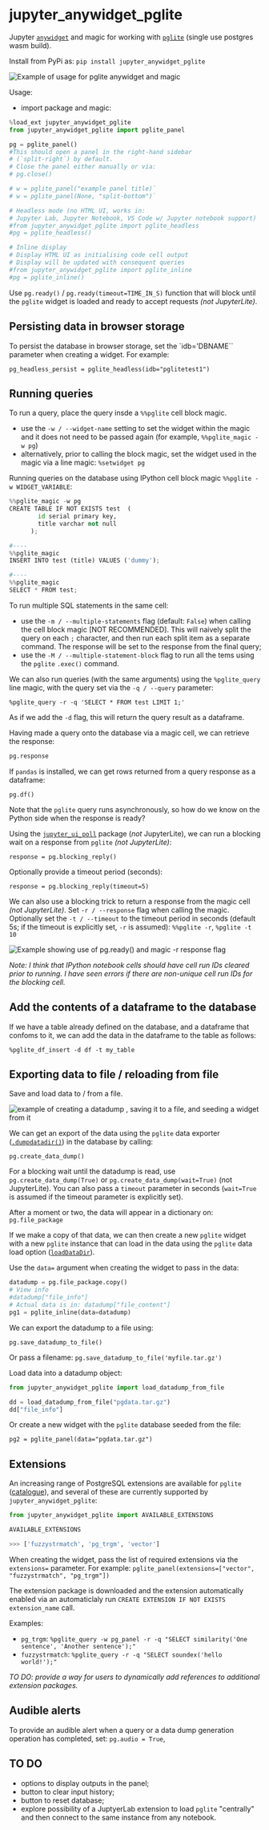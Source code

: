 # jupyter_anywidget_pglite

Jupyter [`anywidget`](https://anywidget.dev/) and magic for working with [`pglite`](https://github.com/electric-sql/pglite) (single use postgres wasm build).

Install from PyPi as: `pip install jupyter_anywidget_pglite`

![Example of usage for pglite anywidget and magic](images/pglite_anywidget_magic.png)

Usage:

- import package and magic:

```python
%load_ext jupyter_anywidget_pglite
from jupyter_anywidget_pglite import pglite_panel

pg = pglite_panel()
#This should open a panel in the right-hand sidebar
# (`split-right`) by default.
# Close the panel either manually or via:
# pg.close()

# w = pglite_panel("example panel title)`
# w = pglite_panel(None, "split-bottom")`

# Headless mode (no HTML UI, works in:
# Jupyter Lab, Jupyter Notebook, VS Code w/ Jupyter notebook support)
#from jupyter_anywidget_pglite import pglite_headless
#pg = pglite_headless()

# Inline display
# Display HTML UI as initialising code cell output
# Display will be updated with consequent queries
#from jupyter_anywidget_pglite import pglite_inline
#pg = pglite_inline()
```

Use `pg.ready()` / `pg.ready(timeout=TIME_IN_S)` function that will block until the `pglite` widget is loaded and ready to accept requests *(not JupyterLite)*.

## Persisting data in browser storage

To persist the database in browser storage, set the `idb='DBNAME`` parameter when creating a widget. For example:

`pg_headless_persist = pglite_headless(idb="pglitetest1")`

## Running queries

To run a query, place the query insde a `%%pglite` cell block magic.

- use the `-w / --widget-name` setting to set the widget within the magic and it does not need to be passed again (for example, `%%pglite_magic -w pg`)
- alternatively, prior to calling the block magic, set the widget used in the magic via a line magic: `%setwidget pg`

Running queries on the database using IPython cell block magic `%%pglite -w WIDGET_VARIABLE`:

```python
%%pglite_magic -w pg
CREATE TABLE IF NOT EXISTS test  (
        id serial primary key,
        title varchar not null
      );

#----
%%pglite_magic
INSERT INTO test (title) VALUES ('dummy');

#----
%%pglite_magic
SELECT * FROM test;

```

To run multiple SQL statements in the same cell:

- use the `-m / --multiple-statements` flag (default: `False`) when calling the cell block magic [NOT RECOMMENDED]. This will naively split the query on each `;` character, and then run each split item as a separate command. The response will be set to the response from the final query;
- use the `-M / --multiple-statement-block` flag to run all the tems using the `pglite` `.exec()` command.

We can also run queries (with the same arguments) using the `%pglite_query` line magic, with the query set via the `-q / --query` parameter:

`%pglite_query -r -q 'SELECT * FROM test LIMIT 1;'`

As if we add the `-d` flag, this will return the query result as a dataframe.

Having made a query onto the database via a magic cell, we can retrieve the response:

```python
pg.response
```

If `pandas` is installed, we can get rows returned from a query response as a dataframe:

`pg.df()`

Note that the `pglite` query runs asynchronously, so how do we know on the Python side when the response is ready?

Using the [`jupyter_ui_poll`](https://github.com/kirill888/jupyter-ui-poll) package (*not* JupyterLite), we can run a blocking wait on a response from `pglite` *(not JupyterLite)*:

`response = pg.blocking_reply()`

Optionally provide a timeout period (seconds):

`response = pg.blocking_reply(timeout=5)`

We can also use a blocking trick to return a response from the magic cell *(not JupyterLite)*. Set `-r / --response` flag when calling the magic. Optionally set the `-t / --timeout` to the timeout period in seconds (default 5s; if the timeout is explicitly set, `-r` is assumed): `%%pglite -r`, `%pglite -t 10`

![Example showing use of pg.ready() and magic -r response flag ](images/blocking_functions.png)

*Note: I think that IPython notebook cells should have cell run IDs cleared prior to running. I have seen errors if there are non-unique cell run IDs for the blocking cell.*

## Add the contents of a dataframe to the database

If we have a table already defined on the database, and a dataframe that confoms to it, we can add the data in the dataframe to the table as follows:

`%pglite_df_insert -d df -t my_table`

## Exporting data to file / reloading from file

Save and load data to / from a file.

![example of creating a datadump , saving it to a file, and seeding a widget from it](images/datadump-handling.png)

We can get an export of the data using the `pglite` data exporter ([`.dumpdatadir()`](https://github.com/electric-sql/pglite/blob/main/docs/docs/api.md#dumpdatadir)) in the database by calling:

`pg.create_data_dump()`

For a blocking wait until the datadump is read, use `pg.create_data_dump(True)` or `pg.create_data_dump(wait=True)` (not JupyterLite). You can also pass a `timeout` parameter in seconds (`wait=True` is assumed if the timeout parameter is explicitly set).

After a moment or two, the data will appear in a dictionary on: `pg.file_package`

If we make a copy of that data, we can then create a new `pglite` widget with a new `pglite` instance that can load in the data using the `pglite` data load option ([`loadDataDir`](https://github.com/electric-sql/pglite/blob/main/docs/docs/api.md#options)).

Use the `data=` argument when creating the widget to pass in the data:

```python
datadump = pg.file_package.copy()
# View info
#datadump["file_info"]
# Actual data is in: datadump["file_content"]
pg1 = pglite_inline(data=datadump)
```

We can export the datadump to a file using:

`pg.save_datadump_to_file()`

Or pass a filename: `pg.save_datadump_to_file('myfile.tar.gz')`

Load data into a datadump object:

```python
from jupyter_anywidget_pglite import load_datadump_from_file

dd = load_datadump_from_file("pgdata.tar.gz")
dd["file_info"]
```

Or create a new widget with the `pglite` database seeded from the file:

`pg2 = pglite_panel(data="pgdata.tar.gz")`

## Extensions

An increasing range of PostgreSQL extensions are available for `pglite` ([catalogue](https://pglite.dev/extensions/)), and several of these are currently supported by `jupyter_anywidget_pglite`:

```python
from jupyter_anywidget_pglite import AVAILABLE_EXTENSIONS

AVAILABLE_EXTENSIONS

>>> ['fuzzystrmatch', 'pg_trgm', 'vector']
```

When creating the widget, pass the list of required extensions via the `extensions=` parameter. For example:  `pglite_panel(extensions=["vector", "fuzzystrmatch", "pg_trgm"])`

The extension package is downloaded and the extension automatically enabled via an automaticlaly run `CREATE EXTENSION IF NOT EXISTS extension_name` call.

Examples:

- `pg_trgm`: `%pglite_query -w pg_panel -r -q "SELECT similarity('One sentence', 'Another sentence');"`
- `fuzzystrmatch`: `%pglite_query -r -q "SELECT soundex('hello world!');"`

*TO DO: provide a way for users to dynamically add references to additional extension packages.*

## Audible alerts

To provide an audible alert when a query or a data dump generation operation has completed, set: `pg.audio = True`,

## TO DO

- options to display outputs in the panel;
- button to clear input history;
- button to reset database;
- explore possibility of a JuptyerLab extension to load `pglite` "centrally" and then connect to the same instance from any notebook.
